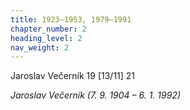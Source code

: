 ```yaml
---
title: 1923–1953, 1979–1991
chapter_number: 2
heading_level: 2
nav_weight: 2
---
```



Jaroslav Večerník 19 [13/11] 21


_Jaroslav Večerník (7. 9. 1904 – 6. 1. 1992)_

